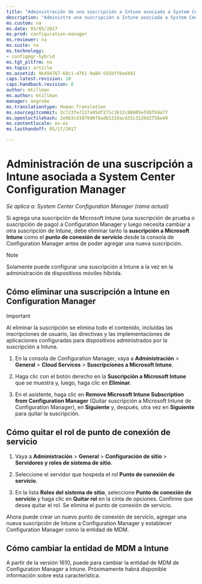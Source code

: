 ```yaml
---
title: "Administración de una suscripción a Intune asociada a System Center Configuration Manager | Microsoft Docs"
description: "Administre una suscripción a Intune asociada a System Center Configuration Manager."
ms.custom: na
ms.date: 03/05/2017
ms.prod: configuration-manager
ms.reviewer: na
ms.suite: na
ms.technology:
- configmgr-hybrid
ms.tgt_pltfrm: na
ms.topic: article
ms.assetid: 9b494767-68c1-47b1-9a86-591bff0ad491
caps.latest.revision: 18
caps.handback.revision: 0
author: mtillman
ms.author: mtillman
manager: angrobe
ms.translationtype: Human Translation
ms.sourcegitcommit: 2c723fe7137a95df271c3612c88805efd8fb9a77
ms.openlocfilehash: 2e0b3cd1070d0f8adb1219acd33c3126d2758a49
ms.contentlocale: es-es
ms.lasthandoff: 05/17/2017

---
```

# <a name="manage-an-intune-subscription-associated-with-system-center-configuration-manager"></a>Administración de una suscripción a Intune asociada a System Center Configuration Manager

*Se aplica a: System Center Configuration Manager (rama actual)*

Si agrega una suscripción de Microsoft Intune (una suscripción de prueba o suscripción de pago) a Configuration Manager y luego necesita cambiar a otra suscripción de Intune, debe eliminar tanto la **suscripción a Microsoft Intune** como el **punto de conexión de servicio** desde la consola de Configuration Manager antes de poder agregar una nueva suscripción.

> [!NOTE]
> Solamente puede configurar una suscripción a Intune a la vez en la administración de dispositivos móviles híbrida.

## <a name="how-to-delete-an-intune-subscription-from-configuration-manager"></a>Cómo eliminar una suscripción a Intune en Configuration Manager

> [!IMPORTANT]
>  Al eliminar la suscripción se elimina todo el contenido, incluidas las inscripciones de usuario, las directivas y las implementaciones de aplicaciones configuradas para dispositivos administrados por la suscripción a Intune.

1.  En la consola de Configuration Manager, vaya a **Administración** > **General** > **Cloud Services** > **Suscripciones a Microsoft Intune**.

2.  Haga clic con el botón derecho en la **Suscripción a Microsoft Intune** que se muestra y, luego, haga clic en **Eliminar**.

3.   En el asistente, haga clic en **Remove Microsoft Intune Subscription from Configuration Manager** (Quitar suscripción a Microsoft Intune de Configuration Manager), en **Siguiente** y, después, otra vez en **Siguiente** para quitar la suscripción.


## <a name="how-to-remove-the-service-connection-point-role"></a>Cómo quitar el rol de punto de conexión de servicio

1.  Vaya a **Administración** > **General** > **Configuración de sitio** > **Servidores y roles de sistema de sitio**.

2.  Seleccione el servidor que hospeda el rol **Punto de conexión de servicio**.

3.  En la lista **Roles del sistema de sitio**, seleccione **Punto de conexión de servicio** y haga clic en **Quitar rol** en la cinta de opciones. Confirme que desea quitar el rol. Se elimina el punto de conexión de servicio.

Ahora puede crear un nuevo punto de conexión de servicio, agregar una nueva suscripción de Intune a Configuration Manager y establecer Configuration Manager como la entidad de MDM.

## <a name="how-to-change-mdm-authority-to-intune"></a>Cómo cambiar la entidad de MDM a Intune

A partir de la versión 1610, puede para cambiar la entidad de MDM de Configuration Manager a Intune. Próximamente habrá disponible información sobre esta característica.

